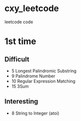 # cxy_leetcode
leetcode code

1st time
===

Difficult
---
* 5	Longest Palindromic Substring
* 9 Palindrome Number
* 10 Regular Expression Matching
* 15 3Sum


Interesting
---
* 8	String to Integer (atoi)
